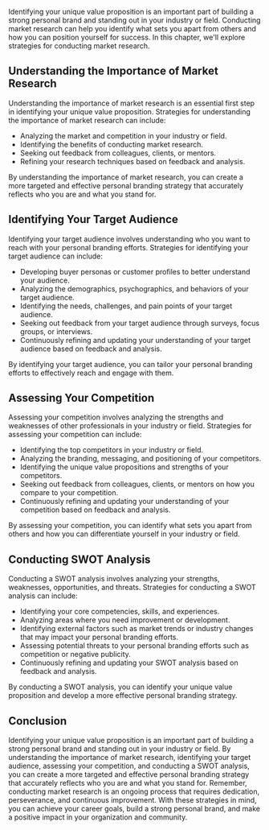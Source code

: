 
Identifying your unique value proposition is an important part of building a strong personal brand and standing out in your industry or field. Conducting market research can help you identify what sets you apart from others and how you can position yourself for success. In this chapter, we'll explore strategies for conducting market research.

Understanding the Importance of Market Research
-----------------------------------------------

Understanding the importance of market research is an essential first step in identifying your unique value proposition. Strategies for understanding the importance of market research can include:

* Analyzing the market and competition in your industry or field.
* Identifying the benefits of conducting market research.
* Seeking out feedback from colleagues, clients, or mentors.
* Refining your research techniques based on feedback and analysis.

By understanding the importance of market research, you can create a more targeted and effective personal branding strategy that accurately reflects who you are and what you stand for.

Identifying Your Target Audience
--------------------------------

Identifying your target audience involves understanding who you want to reach with your personal branding efforts. Strategies for identifying your target audience can include:

* Developing buyer personas or customer profiles to better understand your audience.
* Analyzing the demographics, psychographics, and behaviors of your target audience.
* Identifying the needs, challenges, and pain points of your target audience.
* Seeking out feedback from your target audience through surveys, focus groups, or interviews.
* Continuously refining and updating your understanding of your target audience based on feedback and analysis.

By identifying your target audience, you can tailor your personal branding efforts to effectively reach and engage with them.

Assessing Your Competition
--------------------------

Assessing your competition involves analyzing the strengths and weaknesses of other professionals in your industry or field. Strategies for assessing your competition can include:

* Identifying the top competitors in your industry or field.
* Analyzing the branding, messaging, and positioning of your competitors.
* Identifying the unique value propositions and strengths of your competitors.
* Seeking out feedback from colleagues, clients, or mentors on how you compare to your competition.
* Continuously refining and updating your understanding of your competition based on feedback and analysis.

By assessing your competition, you can identify what sets you apart from others and how you can differentiate yourself in your industry or field.

Conducting SWOT Analysis
------------------------

Conducting a SWOT analysis involves analyzing your strengths, weaknesses, opportunities, and threats. Strategies for conducting a SWOT analysis can include:

* Identifying your core competencies, skills, and experiences.
* Analyzing areas where you need improvement or development.
* Identifying external factors such as market trends or industry changes that may impact your personal branding efforts.
* Assessing potential threats to your personal branding efforts such as competition or negative publicity.
* Continuously refining and updating your SWOT analysis based on feedback and analysis.

By conducting a SWOT analysis, you can identify your unique value proposition and develop a more effective personal branding strategy.

Conclusion
----------

Identifying your unique value proposition is an important part of building a strong personal brand and standing out in your industry or field. By understanding the importance of market research, identifying your target audience, assessing your competition, and conducting a SWOT analysis, you can create a more targeted and effective personal branding strategy that accurately reflects who you are and what you stand for. Remember, conducting market research is an ongoing process that requires dedication, perseverance, and continuous improvement. With these strategies in mind, you can achieve your career goals, build a strong personal brand, and make a positive impact in your organization and community.
